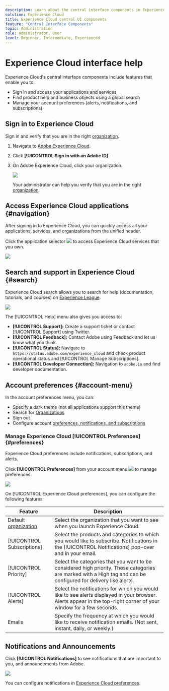 ```yaml
---
description: Learn about the central interface components in Experience Cloud, including global search, your account preferences, how to navigate the interface and getting help. 
solution: Experience Cloud
title: Experience Cloud central UI components 
feature: "Central Interface Components"
topic: Administration
role: Administrator, User
level: Beginner, Intermediate, Experienced
---
```

# Experience Cloud interface help

Experience Cloud's central interface components include features that enable you to:

* Sign in and access your applications and services
* Find product help and business objects using a global search
* Manage your account preferences (alerts, notifications, and subscriptions)

## Sign in to Experience Cloud

Sign in and verify that you are in the right [organization](admin-getting-started/organizations.md).

1. Navigate to [Adobe Experience Cloud](https://experience.adobe.com/).
1. Click **[!UICONTROL Sign in with an Adobe ID]**.
1. On Adobe Experience Cloud, click your organization.

    ![](assets/organizations-menu.png)

    Your administrator can help you verify that you are in the right [organization](admin-getting-started/organizations.md).

## Access Experience Cloud applications {#navigation}

After signing in to Experience Cloud, you can quickly access all your applications, services, and organizations from the unified header.

Click the application selector ![](assets/menu-icon.png) to access Experience Cloud services that you own.

![](assets/platform-core-services.png)

## Search and support in Experience Cloud {#search}

Experience Cloud search allows you to search for help (documentation, tutorials, and courses) on [Experience League](https://experienceleague.adobe.com/#home). 

![](assets/search-menu.png) 

The [!UICONTROL Help] menu also gives you access to:

* **[!UICONTROL Support]:** Create a support ticket or contact [!UICONTROL Support] using Twitter.
* **[!UICONTROL Feedback]:** Contact Adobe using Feedback and let us know what you think.
* **[!UICONTROL Status]:** Navigate to `https://status.adobe.com/experience_cloud` and check product operational status and [!UICONTROL Manage Subscriptions].
* **[!UICONTROL Developer Connection]:** Navigation to `adobe.io` and find developer documentation.

## Account preferences {#account-menu}

In the account preferences menu, you can:

* Specify a dark theme (not all applications support this theme)
* Search for [Organizations](admin-getting-started/organizations.md)
* Sign out
* Configure account [preferences, notifications, and subscriptions](#preferences)

### Manage Experience Cloud [!UICONTROL Preferences] {#preferences}

Experience Cloud preferences include notifications, subscriptions, and alerts. 

Click **[!UICONTROL Preferences]** from your account menu ![](assets/preferences-icon-sm.png) to manage preferences.

![](assets/preferences-page.png)

On [!UICONTROL Experience Cloud preferences], you can configure the following features:

| Feature | Description |
|--- |--- |
|Default [organization](admin-getting-started/organizations.md)|Select the organization that you want to see when you launch Experience Cloud. |
|[!UICONTROL Subscriptions]|Select the products and categories to which you would like to subscribe. Notifications in the [!UICONTROL Notifications] pop-over and in your email.|
|[!UICONTROL Priority]|Select the categories that you want to be considered high priority. These categories are marked with a High tag and can be configured for delivery like alerts.|
|[!UICONTROL Alerts]|Select the notifications for which you would like to see alerts displayed in your browser. Alerts appear in the top-right corner of your window for a few seconds.|
|Emails|Specify the frequency at which you would like to receive notification emails. (Not sent, instant, daily, or weekly.)|

## Notifications and Announcements

Click **[!UICONTROL Notifications]** to see notifications that are important to you, and announcements from Adobe.

![](assets/notifications-menu-small.png)

You can configure notifications in [Experience Cloud preferences](#preferences).
